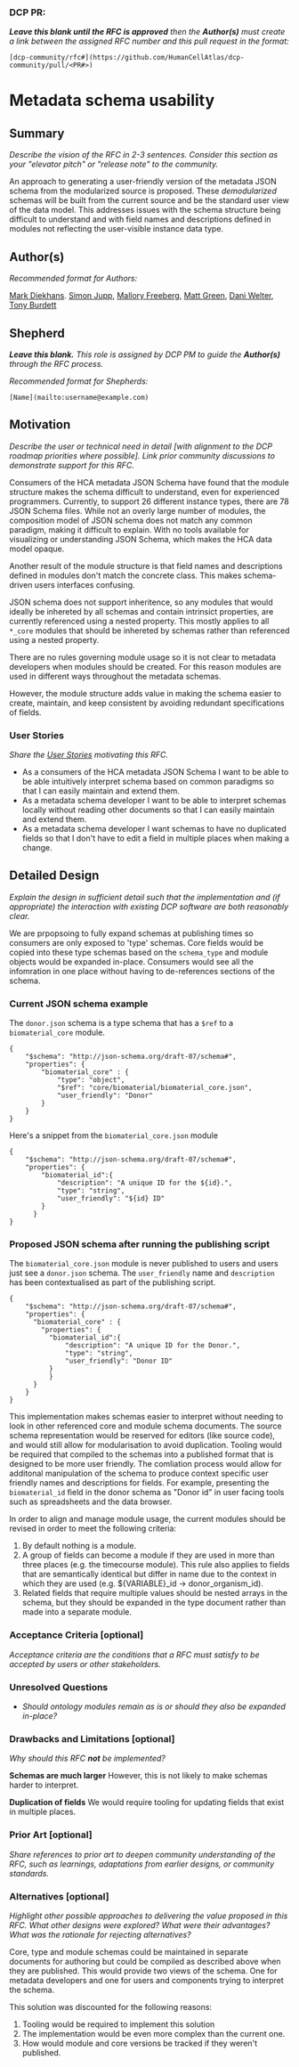 ### DCP PR:

***Leave this blank until the RFC is approved** then the **Author(s)** must create a link between the assigned RFC number and this pull request in the format:*

`[dcp-community/rfc#](https://github.com/HumanCellAtlas/dcp-community/pull/<PR#>)`

# Metadata schema usability

## Summary

*Describe the vision of the RFC in 2-3 sentences. Consider this section as your "elevator pitch" or "release note" to the community.*

An approach to generating a user-friendly version of the metadata JSON schema from the modularized source is proposed.  These *demodularized* schemas will be built from the current source and be the standard user view of the data model.   This addresses issues with the schema structure being difficult to understand and with field names and descriptions defined in modules not reflecting the user-visible instance data type.

## Author(s)

*Recommended format for Authors:*

 [Mark Diekhans](mailto:markd@ucsc.edu).
 [Simon Jupp](mailto:jupp@ebi.ac.uk),
 [Mallory Freeberg](mailto:mfreeberg@ebi.ac.uk),
 [Matt Green](mailto:hewgreen@ebi.ac.uk),
 [Dani Welter](mailto:dwelter@ebi.ac.uk),
 [Tony Burdett](mailto:tburdett@ebi.ac.uk)

## Shepherd
***Leave this blank.** This role is assigned by DCP PM to guide the **Author(s)** through the RFC process.*

*Recommended format for Shepherds:*
 
 `[Name](mailto:username@example.com)`

## Motivation

*Describe the user or technical need in detail [with alignment to the DCP roadmap priorities where possible]. Link prior community discussions to demonstrate support for this RFC.*

Consumers of the HCA metadata JSON Schema have found that the module structure makes the schema difficult to understand, even for experienced programmers. Currently, to support 26 different instance types, there are 78 JSON Schema files.  While not an overly large number of modules, the composition model of JSON schema does not match any common paradigm, making it difficult to explain.  With no tools available for visualizing or understanding JSON Schema, which makes the HCA data model opaque.

Another result of the module structure is that field names and descriptions defined in modules don't match the concrete class.  This makes schema-driven users interfaces confusing. 

JSON schema does not support inheritence, so any modules that would ideally be inhereted by all schemas and contain intrinsict properties, are currently referenced using a nested property. This mostly applies to all `*_core` modules that should be inhereted by schemas rather than referenced using a nested property. 

There are no rules governing module usage so it is not clear to metadata developers when modules should be created. For this reason modules are used in different ways throughout the metadata schemas. 

However, the module structure adds value in making the schema easier to create, maintain, and keep consistent by avoiding redundant specifications of fields.

### User Stories

*Share the [User Stories](https://www.mountaingoatsoftware.com/agile/user-stories) motivating this RFC.*

* As a consumers of the HCA metadata JSON Schema I want to be able to be able intuitively interpret schema based on common paradigms so that I can easily maintain and extend them.
* As a metadata schema developer I want to be able to interpret schemas locally without reading other documents so that I can easily maintain and extend them.
* As a metadata schema developer I want schemas to have no duplicated fields so that I don't have to edit a field in multiple places when making a change.


## Detailed Design

*Explain the design in sufficient detail such that the implementation and (if appropriate) the interaction with existing DCP software are both reasonably clear.*

We are prpopsoing to fully expand schemas at publishing times so consumers are only exposed to 'type' schemas. Core fields would be copied into these type schemas based on the `schema_type` and module objects would be expanded in-place. Consumers would see all the infomration in one place without having to de-references sections of the schema. 

### Current JSON schema example


The `donor.json` schema is a type schema that has a `$ref` to a `biomaterial_core` module. 
```
{
    "$schema": "http://json-schema.org/draft-07/schema#",
    "properties": {
        "biomaterial_core" : {
            "type": "object",
            "$ref": "core/biomaterial/biomaterial_core.json",
            "user_friendly": "Donor"
        }
    }
}
```

Here's a snippet from the `biomaterial_core.json` module
```
{
    "$schema": "http://json-schema.org/draft-07/schema#",
    "properties": {
        "biomaterial_id":{
            "description": "A unique ID for the ${id}.",
            "type": "string",
            "user_friendly": "${id} ID"
        }
      }
}

```

### Proposed JSON schema after running the publishing script 

The `biomaterial_core.json` module is never published to users and users just see a `donor.json` schema. The `user_friendly` 
name and `description` has been contextualised as part of the publishing script. 

```
{
    "$schema": "http://json-schema.org/draft-07/schema#",
    "properties": {
      "biomaterial_core" : {
        "properties": {
          "biomaterial_id":{
              "description": "A unique ID for the Donor.",
              "type": "string",
              "user_friendly": "Donor ID"
          }
          }
      }
    }
}
```

This implementation makes schemas easier to interpret without needing to look in other referenced core and module schema documents. The source schema representation would be reserved for editors (like source code), and would still allow for modularisation to avoid duplication. Tooling would be required that compiled to the schemas into a published format that is designed to be more user friendly. The comliation process would allow for additonal manipulation of the schema to produce context specific user friendly names and descriptions for fields. For example, presenting the `biomaterial_id` field in the donor schema as "Donor id" in user facing tools such as spreadsheets and the data browser.  

In order to align and manage module usage, the current modules should be revised in order to meet the following criteria:

1. By default nothing is a module.
1. A group of fields can become a module if they are used in more than three places (e.g. the timecourse module). This rule also applies to fields that are semantically identical but differ in name due to the context in which they are used (e.g. ${VARIABLE}_id -> donor_organism_id).
1. Related fields that require multiple values should be nested arrays in the schema, but they should be expanded in the type document rather than made into a separate module.


### Acceptance Criteria [optional]

*Acceptance criteria are the conditions that a RFC must satisfy to be accepted by users or other stakeholders.* 

### Unresolved Questions

- *Should ontology modules remain as is or should they also be expanded in-place?*



### Drawbacks and Limitations [optional]

*Why should this RFC **not** be implemented?*

**Schemas are much larger**
However, this is not likely to make schemas harder to interpret.

**Duplication of fields**
We would require tooling for updating fields that exist in multiple places.

### Prior Art [optional]

*Share references to prior art to deepen community understanding of the RFC, such as learnings, adaptations from earlier designs, or community standards.*

### Alternatives [optional]

*Highlight other possible approaches to delivering the value proposed in this RFC. 
What other designs were explored? What were their advantages? What was the rationale for rejecting alternatives?*


Core, type and module schemas could be maintained in separate documents for authoring but could be compiled as described above when they are published. This would provide two views of the schema. One for metadata developers and one for users and components trying to interpret the schema.

This solution was discounted for the following reasons:
1. Tooling would be required to implement this solution
1. The implementation would be even more complex than the current one.
1. How would module and core versions be tracked if they weren't published.
